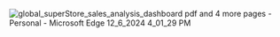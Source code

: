 ![global_superStore_sales_analysis_dashboard pdf and 4 more pages - Personal - Microsoft​ Edge 12_6_2024 4_01_29 PM](https://github.com/user-attachments/assets/ae2aa1a8-28ff-4b17-a696-58b136c9688e)
